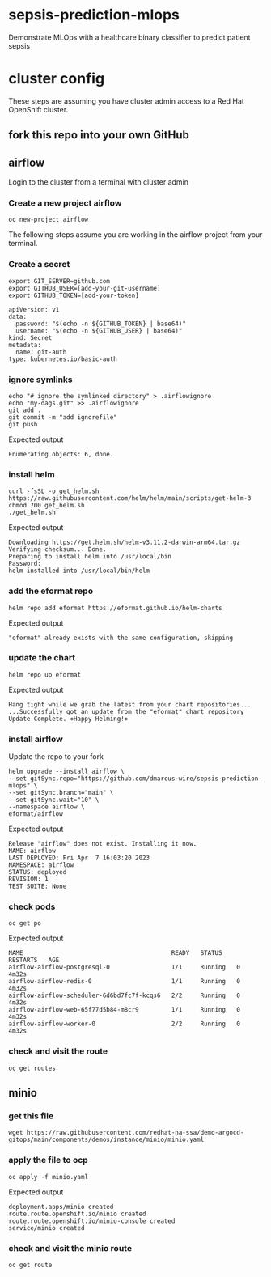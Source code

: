 # sepsis-prediction-mlops
Demonstrate MLOps with a healthcare binary classifier to predict patient sepsis

# cluster config
These steps are assuming you have cluster admin access to a Red Hat OpenShift cluster.

## fork this repo into your own GitHub

## airflow

Login to the cluster from a terminal with cluster admin

### Create a new project airflow
```
oc new-project airflow
```

The following steps assume you are working in the airflow project from your terminal.

### Create a secret
```
export GIT_SERVER=github.com
export GITHUB_USER=[add-your-git-username]
export GITHUB_TOKEN=[add-your-token]

apiVersion: v1
data:
  password: "$(echo -n ${GITHUB_TOKEN} | base64)"
  username: "$(echo -n ${GITHUB_USER} | base64)"
kind: Secret
metadata:
  name: git-auth
type: kubernetes.io/basic-auth
```

### ignore symlinks

```
echo "# ignore the symlinked directory" > .airflowignore
echo "my-dags.git" >> .airflowignore
git add .
git commit -m "add ignorefile"
git push
```

Expected output
```
Enumerating objects: 6, done.
```

### install helm

```
curl -fsSL -o get_helm.sh https://raw.githubusercontent.com/helm/helm/main/scripts/get-helm-3
chmod 700 get_helm.sh
./get_helm.sh
```

Expected output
```
Downloading https://get.helm.sh/helm-v3.11.2-darwin-arm64.tar.gz
Verifying checksum... Done.
Preparing to install helm into /usr/local/bin
Password:
helm installed into /usr/local/bin/helm
```

### add the eformat repo

```
helm repo add eformat https://eformat.github.io/helm-charts
```

Expected output
```
"eformat" already exists with the same configuration, skipping
```

### update the chart
```
helm repo up eformat
```

Expected output
```
Hang tight while we grab the latest from your chart repositories...
...Successfully got an update from the "eformat" chart repository
Update Complete. ⎈Happy Helming!⎈
```

### install airflow

Update the repo to your fork

```
helm upgrade --install airflow \
--set gitSync.repo="https://github.com/dmarcus-wire/sepsis-prediction-mlops" \
--set gitSync.branch="main" \
--set gitSync.wait="10" \
--namespace airflow \
eformat/airflow
```

Expected output
```
Release "airflow" does not exist. Installing it now.
NAME: airflow
LAST DEPLOYED: Fri Apr  7 16:03:20 2023
NAMESPACE: airflow
STATUS: deployed
REVISION: 1
TEST SUITE: None
```

### check pods

```
oc get po
```

Expected output
```
NAME                                         READY   STATUS    RESTARTS   AGE
airflow-airflow-postgresql-0                 1/1     Running   0          4m32s
airflow-airflow-redis-0                      1/1     Running   0          4m32s
airflow-airflow-scheduler-6d6bd7fc7f-kcqs6   2/2     Running   0          4m32s
airflow-airflow-web-65f77d5b84-m8cr9         1/1     Running   0          4m32s
airflow-airflow-worker-0                     2/2     Running   0          4m32s
```

### check and visit the route

```
oc get routes
```

## minio

### get this file

```
wget https://raw.githubusercontent.com/redhat-na-ssa/demo-argocd-gitops/main/components/demos/instance/minio/minio.yaml
```

### apply the file to ocp

```
oc apply -f minio.yaml
```

Expected output
```
deployment.apps/minio created
route.route.openshift.io/minio created
route.route.openshift.io/minio-console created
service/minio created
```

### check and visit the minio route

```
oc get route
```
